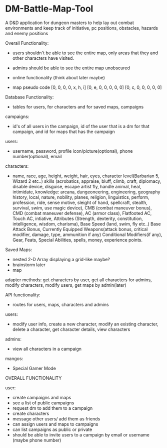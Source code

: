 # DM-Battle-Map-Tool
A D&D application for dungeon masters to help lay out combat environments and keep track of initiative, pc positions, obstacles, hazards and enemy positions


Overall Functionality:

- users shouldn't be able to see the entire map, only areas that they and other characters have visited.
- admins should be able to see the entire map unobscured
- online functionality (think about later maybe)

- map pseudo code
[0, 0, 0, 0, x, h, i]
[0, e, 0, 0, 0, 0, 0]
[0, c, 0, 0, 0, 0, 0]



Database Functionality:

- tables for users, for characters and for saved maps, campaigns

campaigns:
- id's of all users in the campaign, id of the user that is a dm for that campaign, and id for maps
  that has the campaign

users:
- username, password, profile icon/picture(optional), phone number(optional), email

characters:
- name, race, age, height, weight, hair, eyes, character level(Barbarian 5, Wizard 2 etc..)
  skills (acrobatics, appraise, bluff, climb, craft, diplomacy, disable device, disguise, escape artist
           fly, handle animal, heal, intimidate, knowledge: arcana, dungeoneering, engineering, geography
           history, local, nature, nobility, planes, religion, linguistics, perform, profession, ride, sense
           motive, sleight of hand, spellcraft, stealth, survival, swim, use magic device),
  CMB (combat maneuver bonus), CMD (combat maneuver defense), AC (armor class), Flatfooted AC, Touch AC, intiative,
  Attributes (Strength, dexterity, constitution, intelligence, wisdom, charisma), Base Speed (land, swim, fly etc..)
  Base Attack Bonus, Currently Equipped Weapons(attack bonus, critical modifier, damage, type, ammunition if any)
  Conditional Modifiers(if any), Gear, Feats, Special Abilities, spells, money, experience points.

Saved Maps:
- nested 2-D Array displaying a grid-like maybe?
- brainstorm later
- map

adapter methods: get characters by user, get all characters for admins, modify characters, modify users, get maps by admin(later)


API functionality: 
- routes for users, maps, characters and admins

users:
- modify user info, create a new character, modify an existing character, delete a character, get character details, view characters

admins: 
- view all characters in a campaign

mangos:
- Special Gamer Mode


OVERALL FUNCTIONALITY

user:
- create campaigns and maps
- see a list of public campaigns
- request dm to add them to a campaign
- create characters
- message other users/ add them as friends
- can assign users and maps to campaigns
- can list campaigns as public or private
- should be able to invite users to a campaign by email or username (maybe phone number)




